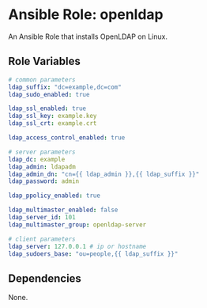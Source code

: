 # Ansible Role: openldap

An Ansible Role that installs OpenLDAP on Linux.

## Role Variables

```yml
# common parameters
ldap_suffix: "dc=example,dc=com"
ldap_sudo_enabled: true

ldap_ssl_enabled: true
ldap_ssl_key: example.key
ldap_ssl_crt: example.crt

ldap_access_control_enabled: true

# server parameters
ldap_dc: example
ldap_admin: ldapadm
ldap_admin_dn: "cn={{ ldap_admin }},{{ ldap_suffix }}"
ldap_password: admin

ldap_ppolicy_enabled: true

ldap_multimaster_enabled: false
ldap_server_id: 101
ldap_multimaster_group: openldap-server

# client parameters
ldap_server: 127.0.0.1 # ip or hostname
ldap_sudoers_base: "ou=people,{{ ldap_suffix }}"
```

## Dependencies

None.
